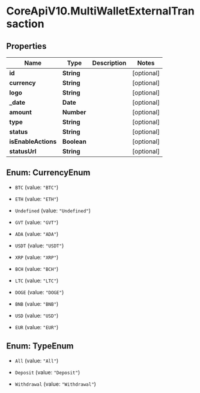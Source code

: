 # CoreApiV10.MultiWalletExternalTransaction

## Properties
Name | Type | Description | Notes
------------ | ------------- | ------------- | -------------
**id** | **String** |  | [optional] 
**currency** | **String** |  | [optional] 
**logo** | **String** |  | [optional] 
**_date** | **Date** |  | [optional] 
**amount** | **Number** |  | [optional] 
**type** | **String** |  | [optional] 
**status** | **String** |  | [optional] 
**isEnableActions** | **Boolean** |  | [optional] 
**statusUrl** | **String** |  | [optional] 


<a name="CurrencyEnum"></a>
## Enum: CurrencyEnum


* `BTC` (value: `"BTC"`)

* `ETH` (value: `"ETH"`)

* `Undefined` (value: `"Undefined"`)

* `GVT` (value: `"GVT"`)

* `ADA` (value: `"ADA"`)

* `USDT` (value: `"USDT"`)

* `XRP` (value: `"XRP"`)

* `BCH` (value: `"BCH"`)

* `LTC` (value: `"LTC"`)

* `DOGE` (value: `"DOGE"`)

* `BNB` (value: `"BNB"`)

* `USD` (value: `"USD"`)

* `EUR` (value: `"EUR"`)




<a name="TypeEnum"></a>
## Enum: TypeEnum


* `All` (value: `"All"`)

* `Deposit` (value: `"Deposit"`)

* `Withdrawal` (value: `"Withdrawal"`)




